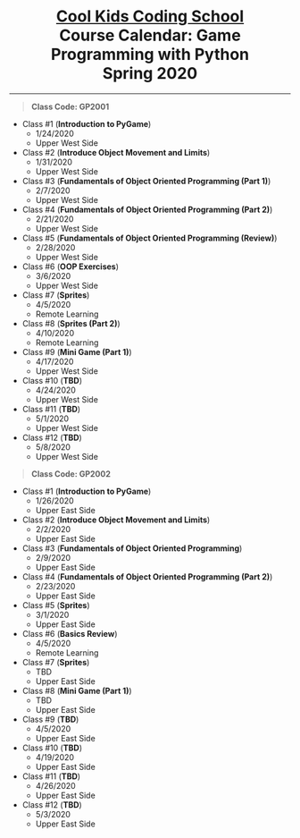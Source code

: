 # <center> [**Cool Kids Coding School**](http://www.coolkidscodingschool.com)<br>Course Calendar: **Game Programming with Python**<br>  Spring 2020

---
> **Class Code: GP2001**

+ Class #1 (**Introduction to PyGame**)
  + 1/24/2020
  + Upper West Side
+ Class #2 (**Introduce Object Movement and Limits**)
  + 1/31/2020
  + Upper West Side
+ Class #3 (**Fundamentals of Object Oriented Programming (Part 1)**)
  + 2/7/2020
  + Upper West Side
+ Class #4 (**Fundamentals of Object Oriented Programming (Part 2)**)
  + 2/21/2020
  + Upper West Side
+ Class #5 (**Fundamentals of Object Oriented Programming (Review)**)
  + 2/28/2020
  + Upper West Side
+ Class #6 (**OOP Exercises**)
  + 3/6/2020
  + Upper West Side
+ Class #7 (**Sprites**)
  + 4/5/2020
  + Remote Learning
+ Class #8 (**Sprites (Part 2)**)
  + 4/10/2020
  + Remote Learning
+ Class #9 (**Mini Game (Part 1)**)
  + 4/17/2020
  + Upper West Side
+ Class #10 (**TBD**)
  + 4/24/2020
  + Upper West Side
+ Class #11 (**TBD**)
  + 5/1/2020
  + Upper West Side
+ Class #12 (**TBD**)
  + 5/8/2020
  + Upper West Side

> **Class Code: GP2002**

+ Class #1 (**Introduction to PyGame**)
  + 1/26/2020
  + Upper East Side
+ Class #2 (**Introduce Object Movement and Limits**)
  + 2/2/2020
  + Upper East Side
+ Class #3 (**Fundamentals of Object Oriented Programming**)
  + 2/9/2020
  + Upper East Side
+ Class #4 (**Fundamentals of Object Oriented Programming (Part 2)**)
  + 2/23/2020
  + Upper East Side
+ Class #5 (**Sprites**)
  + 3/1/2020
  + Upper East Side
+ Class #6 (**Basics Review**)
  + 4/5/2020
  + Remote Learning
+ Class #7 (**Sprites**)
  + TBD
  + Upper East Side
+ Class #8 (**Mini Game (Part 1)**)
  + TBD
  + Upper East Side
+ Class #9 (**TBD**)
  + 4/5/2020
  + Upper East Side
+ Class #10 (**TBD**)
  + 4/19/2020
  + Upper East Side
+ Class #11 (**TBD**)
  + 4/26/2020
  + Upper East Side
+ Class #12 (**TBD**)
  + 5/3/2020
  + Upper East Side
